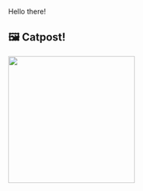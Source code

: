 Hello there!



## 🖼️ Catpost!

<sub>
    <img src="https://cdn2.thecatapi.com/images/MTgxODM5Nw.jpg" height="256">
</sub>

